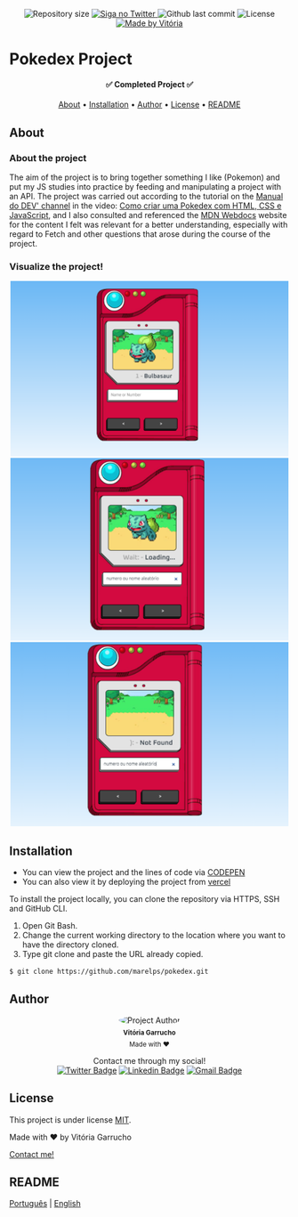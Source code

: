 <p align="center">
  <img alt="Repository size" src="https://img.shields.io/github/directory-file-count/marelps/pokedex?style=flat-square">
  <a href="https://twitter.com/piterparquinho">
    <img alt="Siga no Twitter" src="https://img.shields.io/twitter/url?style=social&url=https%3A%2F%2Ftwitter.com%2Fpiterparquinho">
  </a>
  <img alt="Github last commit" src="https://img.shields.io/github/last-commit/marelps/pokedex?style=flat-square">
   <img alt="License" src="https://img.shields.io/badge/license-MIT-brightgreen">
  <a href="">
    <img alt="Made by Vitória" src="https://img.shields.io/badge/made%20by-Vitória-%237519C1">
  </a>

# Pokedex Project

<h4 align="center"> 
	✅ Completed Project ✅
</h4>

<p align="center">
 <a href="#about">About</a> •
 <a href="#installation">Installation</a> • 
 <a href="#author">Author</a> • 
  <a href="#license">License</a> • 
 <a href="#readme">README</a>
</p>

## About

### About the project

The aim of the project is to bring together something I like (Pokemon) and put my JS studies into practice by feeding and manipulating a project with an API. The project was carried out according to the tutorial on the [Manual do DEV' channel](https://www.youtube.com/@ManualdoDev) in the video: [Como criar uma Pokedex com HTML, CSS e JavaScript](https://youtu.be/SjtdH3dWLa8?si=QvHw7lLvQ1hcX3bN), and I also consulted and referenced the [MDN Webdocs](https://developer.mozilla.org/pt-BR/docs/Web/JavaScript) website for the content I felt was relevant for a better understanding, especially with regard to Fetch and other questions that arose during the course of the project.

### Visualize the project!

<p align="center"> 
<img src="./images/projeto1.png" width="500px;" alt="Open project"/> </br>
<img src="./images/projeto2.png" width="500px" alt="Loading request"/> </br>
<img src="./images/projeto3.png" width="500px" alt="Failed to find request :C"/>
</p>

## Installation

- You can view the project and the lines of code via [CODEPEN](https://codepen.io/marelps/pen/RwXjXpL)
- You can also view it by deploying the project from [vercel](https://pokedex-tau-inky.vercel.app/)

To install the project locally, you can clone the repository via HTTPS, SSH and GitHub CLI.

1. Open Git Bash. 
4. Change the current working directory to the location where you want to have the directory cloned.
5. Type git clone and paste the URL already copied. 

~~~git
$ git clone https://github.com/marelps/pokedex.git
~~~

## Author

<p align="center">
 <img style="border-radius: 50%;" src="https://avatars.githubusercontent.com/u/48718646?v=4" width="100px;" alt="Project Author"/>
 <br />
 <sub><b>Vitória Garrucho</b></br> Made with ❤️</sub></p>

<p align="center">Contact me through my social!<br>
<a href="https://twitter.com/piterparquinho" target="_blank"><img src="https://img.shields.io/badge/-@piterparquinho-1ca0f1?style=flat-square&labelColor=1ca0f1&logo=twitter&logoColor=white&link=https://twitter.com/piterparquinho" alt="Twitter Badge"></a>
<a href="https://www.linkedin.com/in/vitoriagarrucho/" target="_blank"><img src="https://img.shields.io/badge/-Vitória-blue?style=flat-square&logo=Linkedin&logoColor=white&link=https://www.linkedin.com/in/vitoriagarrucho/" alt="Linkedin Badge"></a>
<a href="mailto:vitoriagarrucho@gmail.com" target="_blank"><img src="https://img.shields.io/badge/-vitoriagarrucho@gmail.com-c14438?style=flat-square&logo=Gmail&logoColor=white&link=mailto:vitoriagarrucho@gmail.com" alt="Gmail Badge"></a>
 </p>

## License

This project is under license [MIT](./LICENSE).

Made with ❤️ by Vitória Garrucho

<a href="https://www.linkedin.com/in/vitoriagarrucho/" target="_blank">Contact me!</a>

## README

[Português](./README.md) | [English](./README-en.md)
